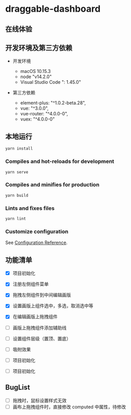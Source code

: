 # draggable-dashboard

## 在线体验

## 开发环境及第三方依赖
- 开发环境
  - macOS 10.15.3
  - node "v14.2.0"
  - Visual Studio Code ": 1.45.0"

- 第三方依赖
  - element-plus: "^1.0.2-beta.28",
  - vue: "^3.0.0",
  - vue-router: "^4.0.0-0",
  - vuex: "^4.0.0-0"

## 本地运行
```
yarn install
```

### Compiles and hot-reloads for development
```
yarn serve
```

### Compiles and minifies for production
```
yarn build
```

### Lints and fixes files
```
yarn lint
```

### Customize configuration
See [Configuration Reference](https://cli.vuejs.org/config/).

## 功能清单
  - [x] 项目初始化
  - [x] 注册左侧组件菜单
  - [x] 拖拽左侧组件到中间编辑画版
  - [x] 设置画版上组件选中，多选，取消选中等
  - [x] 在编辑画版上拖拽组件

  - [ ] 画版上拖拽组件添加辅助线
  - [ ] 设置组件层级（置顶、置底）
  - [ ] 吸附效果
  - [ ] 项目初始化
  - [ ] 项目初始化


## BugList
  - [ ] 拖拽时，鼠标设置样式无效
  - [ ] 画布上拖拽组件时，直接修改 computed 中属性，待修改
